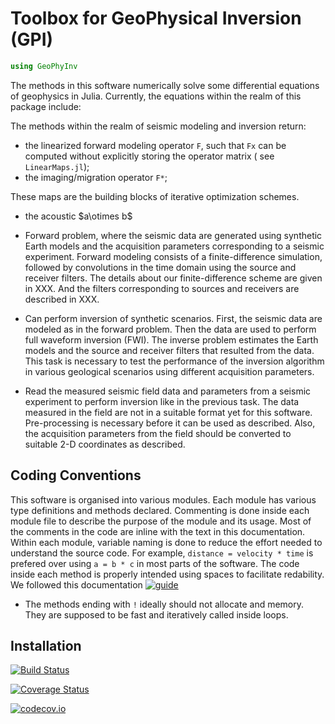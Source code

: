 # Toolbox for GeoPhysical Inversion (GPI) 

```julia
using GeoPhyInv
```
The methods in this software numerically solve some 
differential equations of geophysics in Julia.
Currently, the equations within the realm of this package 
include:

The methods within the realm of seismic modeling and inversion return:

* the linearized forward modeling operator `F`, such that 
`Fx` can be computed without explicitly storing the operator matrix (
 see `LinearMaps.jl`);
* the imaging/migration operator `F*`;

These maps are the building blocks of iterative optimization schemes.
* the acoustic 
\$a\otimes b\$

* Forward problem, where the seismic data are generated 
using synthetic Earth models and the acquisition parameters 
corresponding to a seismic experiment.
Forward modeling consists of a finite-difference simulation, followed
by convolutions in the time domain using the source and
receiver filters. The details about our finite-difference 
scheme are given in XXX. 
And the filters corresponding to 
sources and receivers are described in XXX.

* Can perform inversion of synthetic scenarios.
First, the seismic data are modeled as in the forward problem. Then the 
data are used to perform full waveform inversion (FWI). The inverse 
problem estimates
the Earth models and the source and receiver filters 
that resulted from the data.
This task is necessary to test the performance of the inversion algorithm 
in various geological scenarios using different acquisition parameters.

* Read 
the measured seismic field data and parameters from a seismic experiment 
to perform inversion like in the previous task. 
The data measured in the field are not in a suitable format 
yet for this software. 
Pre-processing is necessary before it can be used as described.
Also, the acquisition parameters from the field
should be 
converted to suitable 2-D coordinates as described.


## Coding Conventions

This software is organised into various modules.
Each module has various type definitions and methods declared.
Commenting is 
done inside each module file to describe the purpose of the module and its usage.
Most of the comments in the code are inline with the text in this documentation. 
Within each module, variable naming is done 
to reduce the effort needed to understand the source code.
For example, 
`distance = velocity * time` is prefered over using 
`a = b * c` in most parts of the software.
The code inside each method is properly intended using spaces to facilitate 
redability.
We followed this documentation [![guide](http://www.stochasticlifestyle.com/finalizing-julia-package-documentation-testing-coverage-publishing/)](http://www.stochasticlifestyle.com/finalizing-julia-package-documentation-testing-coverage-publishing/)


* The methods ending with `!` ideally should not allocate and memory. They are supposed to be fast and iteratively called inside loops.

## Installation




[![Build Status](https://travis-ci.org/pawbz/JuMIT.jl.svg?branch=master)](https://travis-ci.org/pawbz/JuMIT.jl)

[![Coverage Status](https://coveralls.io/repos/pawbz/JuMIT.jl/badge.svg?branch=master&service=github)](https://coveralls.io/github/pawbz/JuMIT.jl?branch=master)

[![codecov.io](http://codecov.io/github/pawbz/JuMIT.jl/coverage.svg?branch=master)](http://codecov.io/github/pawbz/JuMIT.jl?branch=master)
